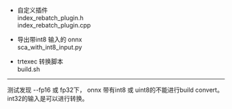 + 自定义插件    
index_rebatch_plugin.h    
index_rebatch_plugin.cpp  

+ 导出带int8 输入的 onnx    
sca_with_int8_input.py   

+ trtexec 转换脚本   
build.sh     

--------   

测试发现  --fp16 或 fp32下， onnx 带有int8 或 uint8的不能进行build convert。  
int32的输入是可以进行转换。        
